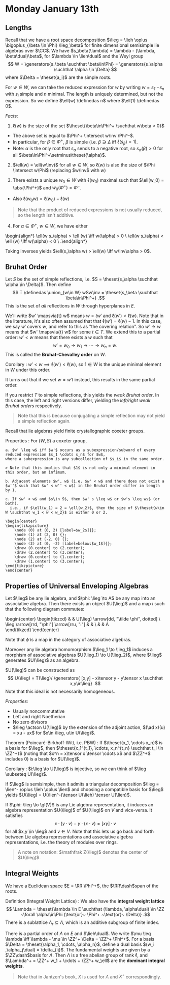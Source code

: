 # Monday January 13th

## Lengths

Recall that we have a root space decomposition $\lieg = \lieh \oplus \bigoplus_{\beta \in \Phi} \lieg_\beta$ for finite dimensional semisimple lie algebras over $\CC$.
We have $s_\beta(\lambda) = \lambda - (\lambda, \beta\dual)\beta$, for $\lambda \in \lieh\dual$ and the Weyl group 
$$
W = \generators{s_\beta \suchthat \beta\in\Phi} = \generators{s_\alpha \suchthat \alpha \in \Delta}
$$ 
where $\Delta = \theset{a_i}$ are the simple roots.

For $w\in W$, we can take the reduced expression for $w$ by writing $w = s_1 \cdots s_n$ with $s_i$ simple and $n$ minimal.
The length is uniquely determined, but not the expression.
So we define $\ell(w) \definedas n$ where $\ell(1) \definedas 0$.

*Facts:*

1. $\ell(w)$ is the size of the set $\theset{\beta\in\Phi^+ \suchthat w\beta < 0}$
  - The above set is equal to $\Phi^+ \intersect w\inv \Phi^-$.
  - In particular, for $\beta \in \Phi^+$, $\beta$ is simple (i.e. $\beta \ni \Delta$ iff $\ell(s_\beta) = 1)$.
  - Note: $\alpha$ is the only root that $s_\alpha$ sends to a negative root, so $s_\alpha(\beta) > 0$ for all $\beta\in\Phi^+\setminus\theset{\alpha}$.

2. $\ell(w) = \ell(w\inv)$ for all $w\in W$, so $\ell(w)$ is also the size of $\Phi \intersect w\Phi$ (replacing $w\inv$ with $w$)

3. There exists a unique $w_0 \in W$ with $\ell(w_0)$ maximal such that $\ell(w_0) = \abs{\Phi^+}$ and $w_0(\Phi^+) = \Phi^-$.
  - Also $\ell(w_0 w) = \ell(w_0) - \ell(w)$
  
  > Note that the product of reduced expressions is not usually reduced, so the length isn't additive.

4. For $\alpha \in \Phi^+$, $w\in W$, we have either 

\begin{align*}
\ell(w s_\alpha) > \ell (w) \iff w(\alpha) > 0 \\
\ell(w s_\alpha) < \ell (w) \iff w(\alpha) < 0 \\
.\end{align*}

Taking inverses yields $\ell(s_\alpha w) > \ell(w) \iff w\inv\alpha > 0$.

## Bruhat Order

Let $S$ be the set of simple reflections, i.e. $S = \theset{s_\alpha \suchthat \alpha \in \Delta}$.
Then define 
$$
T \definedas \union_{w\in W} wSw\inv = \theset{s_\beta \suchthat \beta\in\Phi^+}
.$$
This is the set of *all* reflections in $W$ through hyperplanes in $E$.

We'll write $w' \mapsvia{t} w$ means $w=tw'$ and $\ell(w') < \ell(w)$.
Note that in the literature, it's also often assumed that that $\ell(w') = \ell(w) - 1$.
In this case, we say $w'$ covers $w$, and refer to this as "the covering relation".
So $w' \to w$ means that $w' \mapsvia{t} w$ for some $t\in T$.
We extend this to a partial order: $w' < w$ means that there exists a $w$ such that 
$$
w' = w_0 \to w_1 \to \cdots \to w_n = w.
$$
This is called the **Bruhat-Chevalley order** on $W$.

Corollary
: $w' < w \implies \ell(w') < \ell(w)$, so $1\in W$ is the unique minimal element in $W$ under this order.

It turns out that if we set $w = w' t$ instead, this results in the same partial order.

If you restrict $T$ to simple reflections, this yields the *weak Bruhat order*.
In this case, the left and right versions differ, yielding the *left/right weak Bruhat orders* respectively.

> Note that this is because conjugating a simple reflection may not yield a simple reflection again.

Recall that lie algebras yield finite crystallographic coxeter groups.

Properties
:   For $(W, S)$ a coxeter group,

    a. $w' \leq w$ iff $w'$ occurs as a subexpression/subword of every reduced expression $s_1 \cdots s_n$ for $w$, 
    where a subexpression is any subcollection of $s_i$ in the same order.

    > Note that this implies that $1$ is not only a minimal element in this order, but an infimum.

    b. Adjacent elements $w', w$ (i.e. $w' < w$ and there does not exist a $w''$ such that $w' < w'' < w$) in the Bruhat order differ in length by 1.

    c. If $w' < w$ and $s\in S$, then $w' s \leq w$ or $w's \leq ws$ (or both).
      i.e., if $\ell(w_1) = 2 = \ell(w_2)$, then the size of $\theset{w\in W \suchthat w_1 < w < w_2}$ is either 0 or 2.

    \begin{center}
    \begin{tikzpicture}
        \node (0) at (0, 2) [label=$w_2$]{};
        \node (1) at (2, 0) {};
        \node (2) at (-2, 0) {};
        \node (3) at (0, -2) [label=below:$w_1$]{};
        \draw (0.center) to (2.center);
        \draw (2.center) to (3.center);
        \draw (0.center) to (1.center);
        \draw (1.center) to (3.center);
    \end{tikzpicture}
    \end{center}

## Properties of Universal Enveloping Algebras

Let $\lieg$ be any lie algebra, and $\phi: \lieg \to A$ be any map into an associative algebra.
Then there exists an object $U(\lieg)$ and a map $i$ such that the following diagram commutes:

\begin{center}
\begin{tikzcd}
&  & U(\lieg) \arrow[dd, "\tilde \phi", dotted] \\
\lieg \arrow[rrd, "\phi"] \arrow[rru, "i"] &  &                                            \\
&  & A                                         
\end{tikzcd}
\end{center}

Note that $\tilde \phi$ is a map in the category of associative algebras.

Moreover any lie algebra homomorphism $\lieg_1 \to \lieg_1$ induces a morphism of associative algebras $U(\lieg_1) \to U(\lieg_2)$, where $\lieg$ generates $U(\lieg)$ as an algebra.

$U(\lieg)$ can be constructed as 
$$
U(\lieg) = T(\lieg)/ \generators{ [x,y] - x\tensor y - y\tensor x \suchthat x,y\in\lieg}
.$$
Note that this ideal is not necessarily homogeneous.

*Properties:*

- Usually noncommutative
- Left and right Noetherian
- No zero divisors
- $\lieg \actson U(\lieg)$ by the extension of the adjoint action, $(\ad x)(u) = xu - ux$ for $x\in \lieg, u\in U(\lieg)$.

Theorem (Poincaré-Birkhoff-Witt, i.e. PBW)
: If $\theset{x_1, \cdots x_n}$ is a basis for $\lieg$, then $\theset{x_1^{t_1}, \cdots, x_n^{t_n} \suchthat t_i \in \ZZ^+}$ (noting that $x^n = x\tensor x \tensor \cdots x$ and $\ZZ^+$ includes 0) is a basis for $U(\lieg)$.

Corollary
: $i:\lieg \to U(\lieg)$ is injective, so we can think of $\lieg \subseteq U(\lieg)$.

If $\lieg$ is semisimple, then it admits a triangular decomposition $\lieg = \lien^- \oplus \lieh \oplus \lien$ and choosing a compatible basis for $\lieg$ yields $U(\lieg) = U(\lien^-)\tensor U(\lieh) \tensor U(\lien)$.

If $\phi: \lieg \to \gl(V)$ is any Lie algebra representation, it induces an algebra representation $U(\lieg)$ of $U(\lieg)$ on $V$ and vice-versa.
It satisfies $$x\cdot (y \cdot v) - y\cdot (x \cdot v) = [x y] \cdot v$$ for all $x,y \in \lieg$ and $v\in V$.
Note that this lets us go back and forth between Lie algebra representations and associative algebra representations, i.e. the theory of modules over rings.

> A note on notation: $\mathfrak Z(\lieg)$ denotes the center of $U(\lieg)$.

## Integral Weights

We have a Euclidean space $E = \RR \Phi^+$, the $\RR\dash$span of the roots.

Definition (Integral Weight Lattice)
: We also have the **integral weight lattice** 
  $$
  \Lambda = \theset{\lambda \in E \suchthat (\lambda, \alpha\dual) \in \ZZ ~\forall \alpha\in\Phi (\text{or}~ \Phi^+ ~\text{or}~ \Delta)}
  .$$
  There is a sublattice $\Lambda_r \subseteq \Lambda$, which is an additive subgroup of finite index.

There is a partial order of $\Lambda$ on $E$ and $\lieh\dual$.
We write $\mu \leq \lambda \iff \lambda - \mu \in \ZZ^+ \Delta = \ZZ^+ \Phi^+$.
For a basis $\Delta = \theset{\alpha_1, \cdots, \alpha_n}$, define a dual basis $(w_i ,\alpha_j\dual) = \delta_{ij}$.
The fundamental weights are given by a $\ZZ\dash$basis for $\Lambda$.
Then $\Lambda$ is a free abelian group of rank $\ell$, and $\Lambda^+ = \ZZ^+ w_1 + \cdots + \ZZ^+ w_\ell$ are the **dominant integral weights**.

> Note that in Jantzen's book, $X$ is used for $\Lambda$ and $X^+$ correspondingly. 
